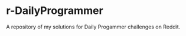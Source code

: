r-DailyProgrammer
=================

A repository of my solutions for Daily Progammer challenges on Reddit.
